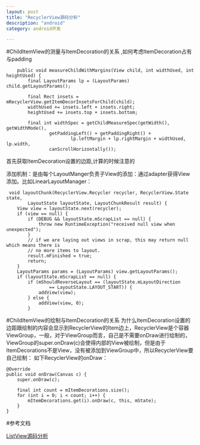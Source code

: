 ```yaml
---
layout: post
title: "RecyclerView源码分析"
description: "android"
category: android开发

---
```


#ChildItemView的测量与ItemDecoration的关系 ,如何考虑ItemDecoration占有与padding

        public void measureChildWithMargins(View child, int widthUsed, int heightUsed) {
            final LayoutParams lp = (LayoutParams) child.getLayoutParams();

            final Rect insets = mRecyclerView.getItemDecorInsetsForChild(child);
            widthUsed += insets.left + insets.right;
            heightUsed += insets.top + insets.bottom;

            final int widthSpec = getChildMeasureSpec(getWidth(), getWidthMode(),
                    getPaddingLeft() + getPaddingRight() +
                            lp.leftMargin + lp.rightMargin + widthUsed, lp.width,
                    canScrollHorizontally());
 
 首先获取ItemDecoration设置的边距,计算的时候注意的
 
 添加机制：是由每个LayoutManger负责子View的添加：通过adapter获得View添加。比如LinearLayoutManager：
 
     void layoutChunk(RecyclerView.Recycler recycler, RecyclerView.State state,
            LayoutState layoutState, LayoutChunkResult result) {
        View view = layoutState.next(recycler);
        if (view == null) {
            if (DEBUG && layoutState.mScrapList == null) {
                throw new RuntimeException("received null view when unexpected");
            }
            // if we are laying out views in scrap, this may return null which means there is
            // no more items to layout.
            result.mFinished = true;
            return;
        }
        LayoutParams params = (LayoutParams) view.getLayoutParams();
        if (layoutState.mScrapList == null) {
            if (mShouldReverseLayout == (layoutState.mLayoutDirection
                    == LayoutState.LAYOUT_START)) {
                addView(view);
            } else {
                addView(view, 0);
            }    
            
#ChildItemView的绘制与ItemDecoration的关系
为什么ItemDecoration设置的边距跟绘制的内容会显示到RecyclerView的Item边上，RecyclerView是个容器ViewGroup，一般，对于ViewGroup而言，自己是不需要onDraw进行绘制的，ViewGroup的super.onDraw(c)会使得内部的View被绘制，但是由于ItemDecorations不是View，没有被添加到ViewGroup中，所以RecyclerView要自己绘制： 如下RecyclerView的onDraw：

    @Override
    public void onDraw(Canvas c) {
        super.onDraw(c);

        final int count = mItemDecorations.size();
        for (int i = 0; i < count; i++) {
            mItemDecorations.get(i).onDraw(c, this, mState);
        }
    } 

#参考文档

[ListView源码分析](https://github.com/CharonChui/AndroidNote/blob/master/Android%E5%8A%A0%E5%BC%BA/ListView%E6%BA%90%E7%A0%81%E5%88%86%E6%9E%90.md)
